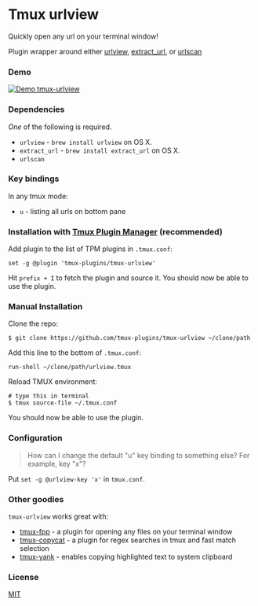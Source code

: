 # Tmux urlview

Quickly open any url on your terminal window!

Plugin wrapper around either [urlview](https://github.com/sigpipe/urlview),  [extract_url](http://www.memoryhole.net/~kyle/extract_url/), or [urlscan](https://github.com/firecat53/urlscan)

### Demo

[![Demo tmux-urlview](http://g.recordit.co/5Uh5W4oaPR.gif)](http://recordit.co/5Uh5W4oaPR)

### Dependencies

*One* of the following is required.

- `urlview` - `brew install urlview` on OS X.
- `extract_url` - `brew install extract_url` on OS X.
- `urlscan`

### Key bindings

In any tmux mode:

- `u` - listing all urls on bottom pane


### Installation with [Tmux Plugin Manager](https://github.com/tmux-plugins/tpm) (recommended)

Add plugin to the list of TPM plugins in `.tmux.conf`:

    set -g @plugin 'tmux-plugins/tmux-urlview'


Hit `prefix + I` to fetch the plugin and source it. You should now be able to
use the plugin.

### Manual Installation

Clone the repo:

    $ git clone https://github.com/tmux-plugins/tmux-urlview ~/clone/path

Add this line to the bottom of `.tmux.conf`:

    run-shell ~/clone/path/urlview.tmux

Reload TMUX environment:

    # type this in terminal
    $ tmux source-file ~/.tmux.conf

You should now be able to use the plugin.

### Configuration

> How can I change the default "u" key binding to something else? For example,
> key "x"?

Put `set -g @urlview-key 'x'` in `tmux.conf`.

### Other goodies

`tmux-urlview` works great with:

- [tmux-fpp](https://github.com/tmux-plugins/tmux-fpp) - a plugin for
  opening any files on your terminal window
- [tmux-copycat](https://github.com/tmux-plugins/tmux-copycat) - a plugin for
  regex searches in tmux and fast match selection
- [tmux-yank](https://github.com/tmux-plugins/tmux-yank) - enables copying
  highlighted text to system clipboard

### License

[MIT](LICENSE.md)

